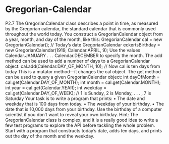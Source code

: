 # Gregorian-Calendar
P2.7  The GregorianCalendar class describes a point in time, as measured by the Gregorian calendar, the standard calendar that is commonly used throughout the world today. You construct a GregorianCalendar object from a year, month, and day of the month, like this: GregorianCalendar cal = new GregorianCalendar(); // Today’s date GregorianCalendar eckertsBirthday = new GregorianCalendar(1919,      Calendar.APRIL, 9); Use the values Calendar.JANUARY . . . Calendar.DECEMBER to specify the month. The add method can be used to add a number of days to a GregorianCalendar object: cal.add(Calendar.DAY_OF_MONTH, 10); // Now cal is ten days from today This is a mutator method—it changes the cal object. The get method  can be used to query a given GregorianCalendar object: int dayOfMonth = cal.get(Calendar.DAY_OF_MONTH); int month = cal.get(Calendar.MONTH); int year = cal.get(Calendar.YEAR); int weekday = cal.get(Calendar.DAY_OF_WEEK);    // 1 is Sunday, 2 is Monday, . . . , 7 is Saturday Your task is to write a program that prints: • The date and weekday that is 100 days from today. • The weekday of your birthday. • The date that is 10,000 days from your birthday. Use the birthday of a computer scientist if you don’t want to reveal your own birthday. Hint: The GregorianCalendar class is complex, and it is a really good idea to write a few test programs to explore the API before tackling the whole problem. Start with a program that constructs today’s date, adds ten days, and prints out the day of the month and the weekday.
